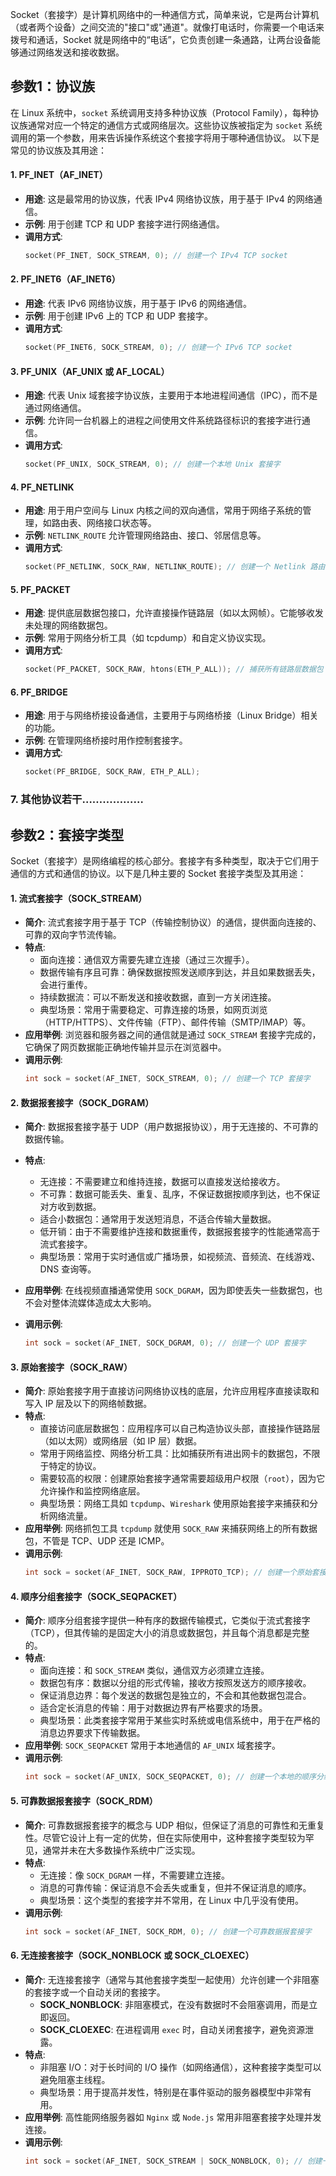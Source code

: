 Socket（套接字）是计算机网络中的一种通信方式，简单来说，它是两台计算机（或者两个设备）之间交流的"接口"或"通道"。就像打电话时，你需要一个电话来拨号和通话，Socket 就是网络中的“电话”，它负责创建一条通路，让两台设备能够通过网络发送和接收数据。

## 参数1：协议族
在 Linux 系统中，`socket` 系统调用支持多种协议族（Protocol Family），每种协议族通常对应一个特定的通信方式或网络层次。这些协议族被指定为 `socket` 系统调用的第一个参数，用来告诉操作系统这个套接字将用于哪种通信协议。
以下是常见的协议族及其用途：
#### 1. **PF_INET（AF_INET）**
   - **用途**: 这是最常用的协议族，代表 IPv4 网络协议族，用于基于 IPv4 的网络通信。
   - **示例**: 用于创建 TCP 和 UDP 套接字进行网络通信。
   - **调用方式**: 
     ```c
     socket(PF_INET, SOCK_STREAM, 0); // 创建一个 IPv4 TCP socket
     ```
#### 2. **PF_INET6（AF_INET6）**
   - **用途**: 代表 IPv6 网络协议族，用于基于 IPv6 的网络通信。
   - **示例**: 用于创建 IPv6 上的 TCP 和 UDP 套接字。
   - **调用方式**:
     ```c
     socket(PF_INET6, SOCK_STREAM, 0); // 创建一个 IPv6 TCP socket
     ```
#### 3. **PF_UNIX（AF_UNIX 或 AF_LOCAL）**
   - **用途**: 代表 Unix 域套接字协议族，主要用于本地进程间通信（IPC），而不是通过网络通信。
   - **示例**: 允许同一台机器上的进程之间使用文件系统路径标识的套接字进行通信。
   - **调用方式**:
     ```c
     socket(PF_UNIX, SOCK_STREAM, 0); // 创建一个本地 Unix 套接字
     ```
#### 4. **PF_NETLINK**
   - **用途**: 用于用户空间与 Linux 内核之间的双向通信，常用于网络子系统的管理，如路由表、网络接口状态等。
   - **示例**: `NETLINK_ROUTE` 允许管理网络路由、接口、邻居信息等。
   - **调用方式**:
     ```c
     socket(PF_NETLINK, SOCK_RAW, NETLINK_ROUTE); // 创建一个 Netlink 路由套接字
     ```
#### 5. **PF_PACKET**
   - **用途**: 提供底层数据包接口，允许直接操作链路层（如以太网帧）。它能够收发未处理的网络数据包。
   - **示例**: 常用于网络分析工具（如 tcpdump）和自定义协议实现。
   - **调用方式**:
     ```c
     socket(PF_PACKET, SOCK_RAW, htons(ETH_P_ALL)); // 捕获所有链路层数据包
     ```
#### 6. **PF_BRIDGE**
   - **用途**: 用于与网络桥接设备通信，主要用于与网络桥接（Linux Bridge）相关的功能。
   - **示例**: 在管理网络桥接时用作控制套接字。
   - **调用方式**:
     ```c
     socket(PF_BRIDGE, SOCK_RAW, ETH_P_ALL);
     ```
### 7. 其他协议若干………………


## 参数2：套接字类型
Socket（套接字）是网络编程的核心部分。套接字有多种类型，取决于它们用于通信的方式和通信的协议。以下是几种主要的 Socket 套接字类型及其用途：
#### 1. **流式套接字（SOCK_STREAM）**
- **简介**: 流式套接字用于基于 TCP（传输控制协议）的通信，提供面向连接的、可靠的双向字节流传输。
- **特点**:
  - 面向连接：通信双方需要先建立连接（通过三次握手）。
  - 数据传输有序且可靠：确保数据按照发送顺序到达，并且如果数据丢失，会进行重传。
  - 持续数据流：可以不断发送和接收数据，直到一方关闭连接。
  - 典型场景：常用于需要稳定、可靠连接的场景，如网页浏览（HTTP/HTTPS）、文件传输（FTP）、邮件传输（SMTP/IMAP）等。
- **应用举例**: 浏览器和服务器之间的通信就是通过 `SOCK_STREAM` 套接字完成的，它确保了网页数据能正确地传输并显示在浏览器中。
- **调用示例**:
  ```c
  int sock = socket(AF_INET, SOCK_STREAM, 0); // 创建一个 TCP 套接字
  ```
#### 2. **数据报套接字（SOCK_DGRAM）**
- **简介**: 数据报套接字基于 UDP（用户数据报协议），用于无连接的、不可靠的数据传输。
- **特点**:
  - 无连接：不需要建立和维持连接，数据可以直接发送给接收方。
  - 不可靠：数据可能丢失、重复、乱序，不保证数据按顺序到达，也不保证对方收到数据。
  - 适合小数据包：通常用于发送短消息，不适合传输大量数据。
  - 低开销：由于不需要维护连接和数据重传，数据报套接字的性能通常高于流式套接字。
  - 典型场景：常用于实时通信或广播场景，如视频流、音频流、在线游戏、DNS 查询等。
- **应用举例**: 在线视频直播通常使用 `SOCK_DGRAM`，因为即使丢失一些数据包，也不会对整体流媒体造成太大影响。

- **调用示例**:
  ```c
  int sock = socket(AF_INET, SOCK_DGRAM, 0); // 创建一个 UDP 套接字
  ```
#### 3. **原始套接字（SOCK_RAW）**
- **简介**: 原始套接字用于直接访问网络协议栈的底层，允许应用程序直接读取和写入 IP 层及以下的网络帧数据。
- **特点**:
  - 直接访问底层数据包：应用程序可以自己构造协议头部，直接操作链路层（如以太网）或网络层（如 IP 层）数据。
  - 常用于网络监控、网络分析工具：比如捕获所有进出网卡的数据包，不限于特定的协议。
  - 需要较高的权限：创建原始套接字通常需要超级用户权限（`root`），因为它允许操作和监控网络底层。
  - 典型场景：网络工具如 `tcpdump`、`Wireshark` 使用原始套接字来捕获和分析网络流量。
- **应用举例**: 网络抓包工具 `tcpdump` 就使用 `SOCK_RAW` 来捕获网络上的所有数据包，不管是 TCP、UDP 还是 ICMP。
- **调用示例**:
  ```c
  int sock = socket(AF_INET, SOCK_RAW, IPPROTO_TCP); // 创建一个原始套接字，捕获 TCP 数据包
  ```
#### 4. **顺序分组套接字（SOCK_SEQPACKET）**
- **简介**: 顺序分组套接字提供一种有序的数据传输模式，它类似于流式套接字（TCP），但其传输的是固定大小的消息或数据包，并且每个消息都是完整的。
- **特点**:
  - 面向连接：和 `SOCK_STREAM` 类似，通信双方必须建立连接。
  - 数据包有序：数据以分组的形式传输，接收方按照发送方的顺序接收。
  - 保证消息边界：每个发送的数据包是独立的，不会和其他数据包混合。
  - 适合定长消息的传输：用于对数据边界有严格要求的场景。
  - 典型场景：此类套接字常用于某些实时系统或电信系统中，用于在严格的消息边界要求下传输数据。
- **应用举例**: `SOCK_SEQPACKET` 常用于本地通信的 `AF_UNIX` 域套接字。
- **调用示例**:
  ```c
  int sock = socket(AF_UNIX, SOCK_SEQPACKET, 0); // 创建一个本地的顺序分组套接字
  ```
#### 5. **可靠数据报套接字（SOCK_RDM）**
- **简介**: 可靠数据报套接字的概念与 UDP 相似，但保证了消息的可靠性和无重复性。尽管它设计上有一定的优势，但在实际使用中，这种套接字类型较为罕见，通常并未在大多数操作系统中广泛实现。
- **特点**:
  - 无连接：像 `SOCK_DGRAM` 一样，不需要建立连接。
  - 消息的可靠传输：保证消息不会丢失或重复，但并不保证消息的顺序。
  - 典型场景：这个类型的套接字并不常用，在 Linux 中几乎没有使用。
- **调用示例**:
  ```c
  int sock = socket(AF_INET, SOCK_RDM, 0); // 创建一个可靠数据报套接字
  ```
#### 6. **无连接套接字（SOCK_NONBLOCK 或 SOCK_CLOEXEC）**
- **简介**: 无连接套接字（通常与其他套接字类型一起使用）允许创建一个非阻塞的套接字或一个自动关闭的套接字。
  - **SOCK_NONBLOCK**: 非阻塞模式，在没有数据时不会阻塞调用，而是立即返回。
  - **SOCK_CLOEXEC**: 在进程调用 `exec` 时，自动关闭套接字，避免资源泄露。
- **特点**:
  - 非阻塞 I/O：对于长时间的 I/O 操作（如网络通信），这种套接字类型可以避免阻塞主线程。
  - 典型场景：用于提高并发性，特别是在事件驱动的服务器模型中非常有用。
- **应用举例**: 高性能网络服务器如 `Nginx` 或 `Node.js` 常用非阻塞套接字处理并发连接。
- **调用示例**:
  ```c
  int sock = socket(AF_INET, SOCK_STREAM | SOCK_NONBLOCK, 0); // 创建一个非阻塞 TCP 套接字
  ```
